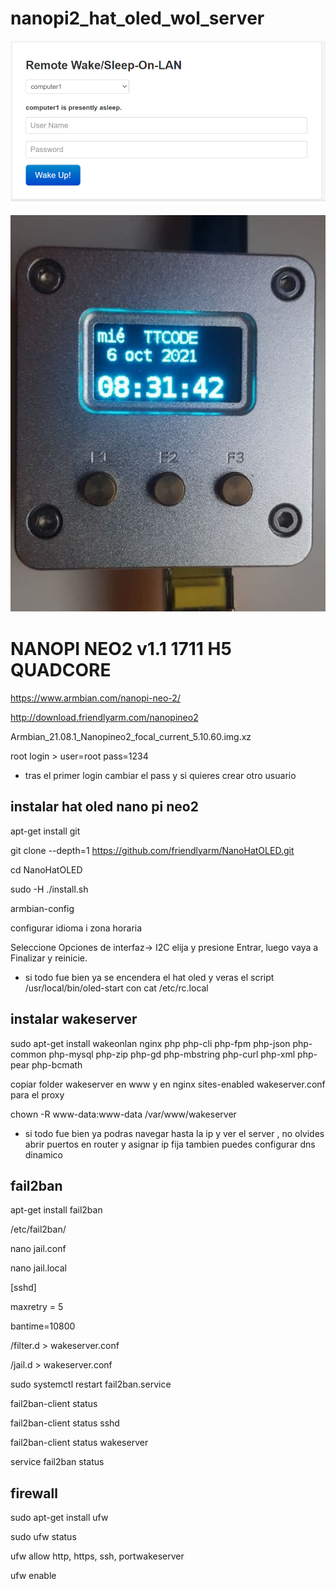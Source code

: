 # nanopi2_hat_oled_wol_server


![alt tag](https://github.com/reproteq/nanopi2_hat_oled_wol_server/blob/main/wake.png)


![alt tag](https://github.com/reproteq/nanopi2_hat_oled_wol_server/blob/main/nanopi2-wol-server.png)


# NANOPI NEO2 v1.1 1711 H5 QUADCORE

https://www.armbian.com/nanopi-neo-2/

http://download.friendlyarm.com/nanopineo2


Armbian_21.08.1_Nanopineo2_focal_current_5.10.60.img.xz

root login >  user=root pass=1234

* tras el primer login cambiar el pass y si quieres crear otro usuario


## instalar hat oled nano pi neo2

apt-get install git

git clone --depth=1 https://github.com/friendlyarm/NanoHatOLED.git
 
cd NanoHatOLED
 
sudo -H ./install.sh

armbian-config

configurar idioma i zona horaria

Seleccione Opciones de interfaz-> I2C elija y presione Entrar, luego vaya a Finalizar y reinicie.

* si todo fue bien ya se encendera el hat oled y veras el script /usr/local/bin/oled-start con cat /etc/rc.local 


## instalar wakeserver

sudo apt-get install wakeonlan nginx php php-cli php-fpm php-json php-common php-mysql php-zip php-gd php-mbstring php-curl php-xml php-pear php-bcmath 

copiar folder  wakeserver en www y en nginx  sites-enabled  wakeserver.conf para el proxy

chown -R www-data:www-data /var/www/wakeserver

* si todo fue bien ya podras navegar hasta la ip y ver el server , no olvides abrir puertos en router y asignar ip fija tambien puedes configurar dns dinamico


## fail2ban 

apt-get install fail2ban

/etc/fail2ban/

nano jail.conf

nano jail.local

[sshd]

maxretry = 5

bantime=10800

/filter.d  > wakeserver.conf

/jail.d > wakeserver.conf

sudo systemctl restart fail2ban.service

fail2ban-client status

fail2ban-client status sshd

fail2ban-client status wakeserver

service fail2ban status


## firewall

sudo apt-get install ufw

sudo ufw status

ufw allow http, https, ssh, portwakeserver

ufw enable
